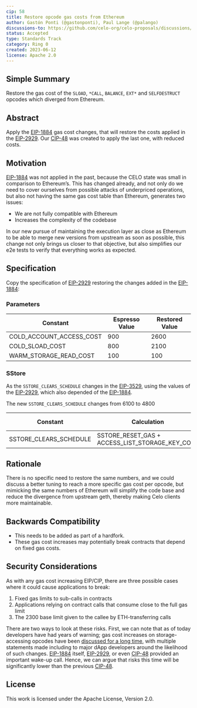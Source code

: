 ```yaml
---
cip: 58
title: Restore opcode gas costs from Ethereum
author: Gastón Ponti (@gastonponti), Paul Lange (@palango)
discussions-to: https://github.com/celo-org/celo-proposals/discussions/367
status: Accepted
type: Standards Track
category: Ring 0
created: 2023-06-12
license: Apache 2.0
---
```


## Simple Summary

Restore the gas cost of the `SLOAD`, `*CALL`, `BALANCE`, `EXT*` and `SELFDESTRUCT` opcodes which diverged from Ethereum.

## Abstract

Apply the [EIP-1884](https://eips.ethereum.org/EIPS/eip-1884) gas cost changes, that will restore the costs applied in the [EIP-2929](https://eips.ethereum.org/EIPS/eip-2929). Our [CIP-48](https://github.com/celo-org/celo-proposals/blob/master/CIPs/cip-0048.md) was created to apply the last one, with reduced costs.

## Motivation

[EIP-1884](https://eips.ethereum.org/EIPS/eip-1884) was not applied in the past, because the CELO state was small in comparison to Ethereum’s. This has changed already, and not only do we need to cover ourselves from possible attacks of underpriced operations, but also not having the same gas cost table than Ethereum, generates two issues:

- We are not fully compatible with Ethereum
- Increases the complexity of the codebase

In our new pursue of maintaining the execution layer as close as Ethereum to be able to merge new versions from upstream as soon as possible, this change not only brings us closer to that objective, but also simplifies our e2e tests to verify that everything works as expected.

## Specification

Copy the specification of [EIP-2929](https://eips.ethereum.org/EIPS/eip-2929) restoring the changes added in the [EIP-1884](https://eips.ethereum.org/EIPS/eip-1884):

### Parameters

Constant | Espresso Value | Restored Value
-- | -- | --
COLD_ACCOUNT_ACCESS_COST | 900 | 2600
COLD_SLOAD_COST | 800 | 2100
WARM_STORAGE_READ_COST | 100 | 100

### SStore

As the `SSTORE_CLEARS_SCHEDULE` changes in the [EIP-3529](https://eips.ethereum.org/EIPS/eip-3529), using the values of the [EIP-2929](https://eips.ethereum.org/EIPS/eip-2929), which also depended of the [EIP-1884](https://eips.ethereum.org/EIPS/eip-1884).

The new `SSTORE_CLEARS_SCHEDULE` changes from 6100 to 4800

| Constant | Calculation | Espresso Value | Restored Value |
| --- | --- | --- | --- |
| SSTORE_CLEARS_SCHEDULE | SSTORE_RESET_GAS + ACCESS_LIST_STORAGE_KEY_COST | 6100 | 4800 |

## Rationale

There is no specific need to restore the same numbers, and we could discuss a better tuning to reach a more specific gas cost per opcode, but mimicking the same numbers of Ethereum will simplify the code base and reduce the divergence from upstream geth, thereby making Celo clients more maintainable.

## Backwards Compatibility

- This needs to be added as part of a hardfork.
- These gas cost increases may potentially break contracts that depend on fixed gas costs.

## Security Considerations

As with any gas cost increasing EIP/CIP, there are three possible cases where it could cause applications to break:

1. Fixed gas limits to sub-calls in contracts
2. Applications relying on contract calls that consume close to the full gas limit
3. The 2300 base limit given to the callee by ETH-transferring calls

There are two ways to look at these risks. First, we can note that as of today developers have had years of warning; gas cost increases on storage-accessing opcodes have been [discussed for a long time](https://ethereum-magicians.org/t/protocol-changes-to-bound-witness-size/3885), with multiple statements made including to major dApp developers around the likelihood of such changes. [EIP-1884](https://eips.ethereum.org/EIPS/eip-1884) itself, [EIP-2929](https://eips.ethereum.org/EIPS/eip-2929), or even [CIP-48](https://github.com/celo-org/celo-proposals/blob/master/CIPs/cip-0048.md) provided an important wake-up call. Hence, we can argue that risks this time will be significantly lower than the previous [CIP-48](https://github.com/celo-org/celo-proposals/blob/master/CIPs/cip-0048.md).

## License

This work is licensed under the Apache License, Version 2.0.
